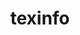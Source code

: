 ---
title: "texinfo"
layout: cache
categories: [package, v0.18.1]
meta: {"versions": ["6.5"], "compilers": ["gcc@=7.3.1", "gcc@=7.5.0"], "oss": ["amzn2", "ubuntu18.04"], "platforms": ["linux"], "targets": ["aarch64", "graviton2", "x86_64", "x86_64_v3", "x86_64_v4"], "stacks": ["aws-ahug", "aws-ahug-aarch64", "aws-isc", "aws-isc-aarch64", "e4s", "radiuss", "root", "tutorial"], "num_specs": 5, "num_specs_by_stack": {"root": 5, "aws-ahug": 2, "aws-isc": 2, "aws-isc-aarch64": 2, "aws-ahug-aarch64": 2, "e4s": 1, "radiuss": 1, "tutorial": 1}}
spec_details: [{"hash": "ppdwrcietgik4ego62s7n7krrwvo6gl2", "compiler": "gcc@=7.3.1", "versions": ["6.5"], "os": "amzn2", "platform": "linux", "target": "x86_64_v4", "variants": ["patches=12f6edb,1732115"], "stacks": ["root", "aws-ahug", "aws-isc"], "size": "-", "tarball": "https://binaries.spack.io/v0.18.1/build_cache/linux-amzn2-x86_64_v4/gcc-7.3.1/texinfo-6.5/linux-amzn2-x86_64_v4-gcc-7.3.1-texinfo-6.5-ppdwrcietgik4ego62s7n7krrwvo6gl2.spack"}, {"hash": "2stl4zf3fzz7ihrravufszzpzfwx2wmy", "compiler": "gcc@=7.3.1", "versions": ["6.5"], "os": "amzn2", "platform": "linux", "target": "aarch64", "variants": ["patches=12f6edb,1732115"], "stacks": ["aws-isc-aarch64", "aws-ahug-aarch64", "root"], "size": "-", "tarball": "https://binaries.spack.io/v0.18.1/build_cache/linux-amzn2-aarch64/gcc-7.3.1/texinfo-6.5/linux-amzn2-aarch64-gcc-7.3.1-texinfo-6.5-2stl4zf3fzz7ihrravufszzpzfwx2wmy.spack"}, {"hash": "23fdkje4eqg5lyruirfffglxanfrvjv6", "compiler": "gcc@=7.3.1", "versions": ["6.5"], "os": "amzn2", "platform": "linux", "target": "x86_64_v3", "variants": ["patches=12f6edb,1732115"], "stacks": ["root", "aws-ahug", "aws-isc"], "size": "-", "tarball": "https://binaries.spack.io/v0.18.1/build_cache/linux-amzn2-x86_64_v3/gcc-7.3.1/texinfo-6.5/linux-amzn2-x86_64_v3-gcc-7.3.1-texinfo-6.5-23fdkje4eqg5lyruirfffglxanfrvjv6.spack"}, {"hash": "linaglyypzkundczjxvom7fysztb4ovn", "compiler": "gcc@=7.3.1", "versions": ["6.5"], "os": "amzn2", "platform": "linux", "target": "graviton2", "variants": ["patches=12f6edb,1732115"], "stacks": ["aws-isc-aarch64", "aws-ahug-aarch64", "root"], "size": "-", "tarball": "https://binaries.spack.io/v0.18.1/build_cache/linux-amzn2-graviton2/gcc-7.3.1/texinfo-6.5/linux-amzn2-graviton2-gcc-7.3.1-texinfo-6.5-linaglyypzkundczjxvom7fysztb4ovn.spack"}, {"hash": "ot5b2akcfzwtenwectaigwxaruyjiu6z", "compiler": "gcc@=7.5.0", "versions": ["6.5"], "os": "ubuntu18.04", "platform": "linux", "target": "x86_64", "variants": ["patches=12f6edb,1732115"], "stacks": ["e4s", "radiuss", "root", "tutorial"], "size": "-", "tarball": "https://binaries.spack.io/v0.18.1/build_cache/linux-ubuntu18.04-x86_64/gcc-7.5.0/texinfo-6.5/linux-ubuntu18.04-x86_64-gcc-7.5.0-texinfo-6.5-ot5b2akcfzwtenwectaigwxaruyjiu6z.spack"}]
---